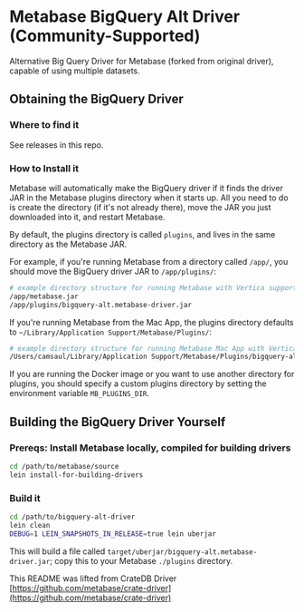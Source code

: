 # Metabase BigQuery Alt Driver (Community-Supported)

Alternative Big Query Driver for Metabase (forked from original driver), capable of using multiple datasets.


## Obtaining the BigQuery Driver

### Where to find it

See releases in this repo.


### How to Install it

Metabase will automatically make the BigQuery driver if it finds the driver JAR in the Metabase plugins directory when it starts up.
All you need to do is create the directory (if it's not already there), move the JAR you just downloaded into it, and restart Metabase.

By default, the plugins directory is called `plugins`, and lives in the same directory as the Metabase JAR.

For example, if you're running Metabase from a directory called `/app/`, you should move the BigQuery driver JAR to `/app/plugins/`:

```bash
# example directory structure for running Metabase with Vertica support
/app/metabase.jar
/app/plugins/bigquery-alt.metabase-driver.jar
```

If you're running Metabase from the Mac App, the plugins directory defaults to `~/Library/Application Support/Metabase/Plugins/`:

```bash
# example directory structure for running Metabase Mac App with Vertica support
/Users/camsaul/Library/Application Support/Metabase/Plugins/bigquery-alt.metabase-driver.jar
```

If you are running the Docker image or you want to use another directory for plugins, you should specify a custom plugins directory by setting the environment variable `MB_PLUGINS_DIR`.



## Building the BigQuery Driver Yourself

### Prereqs: Install Metabase locally, compiled for building drivers

```bash
cd /path/to/metabase/source
lein install-for-building-drivers
```

### Build it

```bash
cd /path/to/bigquery-alt-driver
lein clean
DEBUG=1 LEIN_SNAPSHOTS_IN_RELEASE=true lein uberjar
```

This will build a file called `target/uberjar/bigquery-alt.metabase-driver.jar`; copy this to your Metabase `./plugins` directory.


This README was lifted from CrateDB Driver [https://github.com/metabase/crate-driver](https://github.com/metabase/crate-driver)

